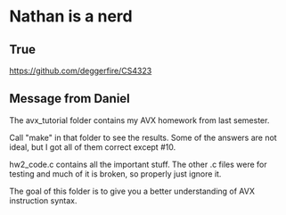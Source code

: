 # Nathan is a nerd

## True

https://github.com/deggerfire/CS4323

## Message from Daniel

The avx_tutorial folder contains my AVX homework from last semester.

Call "make" in that folder to see the results. Some of the answers are not ideal, but I got all of them correct except #10.

hw2_code.c contains all the important stuff. The other .c files were for testing and much of it is broken, so properly just ignore it.

The goal of this folder is to give you a better understanding of AVX instruction syntax.
